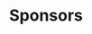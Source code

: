 ---
title: "Sponsors"
meta_title: "Sponsors - ENGREENVN"
description: "Discover the power of sponsorship with our project website. Find out how you can support and be a part of meaningful initiatives. Join us today!."
image: "/assets/action.jpg"
sponsors: 
    - name: "Main Sponsors"
      content: "<b>Citizen Diplomacy Action Fund (CDAF):</b> empowers ExchangeAlumni alumni to support communities through policy-inspired projects, granting over $2.5 million to 277 teams. CDAF showcases unique skills and abilities of ExchangeAlumni, providing tools and resources to tackle global challenges.
      (<a style='color:blue;' href='https://alumni.state.gov/welcome-us-exchange-alumni/citizen-diplomacy-action-fund-cdaf/2024-winners'>https://alumni.state.gov/welcome-us-exchange-alumni/citizen-diplomacy-action-fund-cdaf/2024-winners</a>)"
      sponsors: 
        - name: "Global Ties - US"
          image: "/assets/sponsors/globalties.jpg"

        - name: "Exchange Alumni"
          image: "/assets/sponsors/exchange-alumni.jpg"
        
        - name: "Citizen"
          image: "/assets/sponsors/citizen.jpg"
        
        - name: "American"
          image: "/assets/sponsors/american.jpg"
        
        - name: "Embassy"
          image: "/assets/sponsors/embassy.jpg"

    - name: "Local Partner"
      content: "– Tan Tao University will sponsor the venue and support the implementation of the media outreach program."
      sponsors: 
        - name: "TTU"
          image: "/assets/sponsors/ttu.png"
---